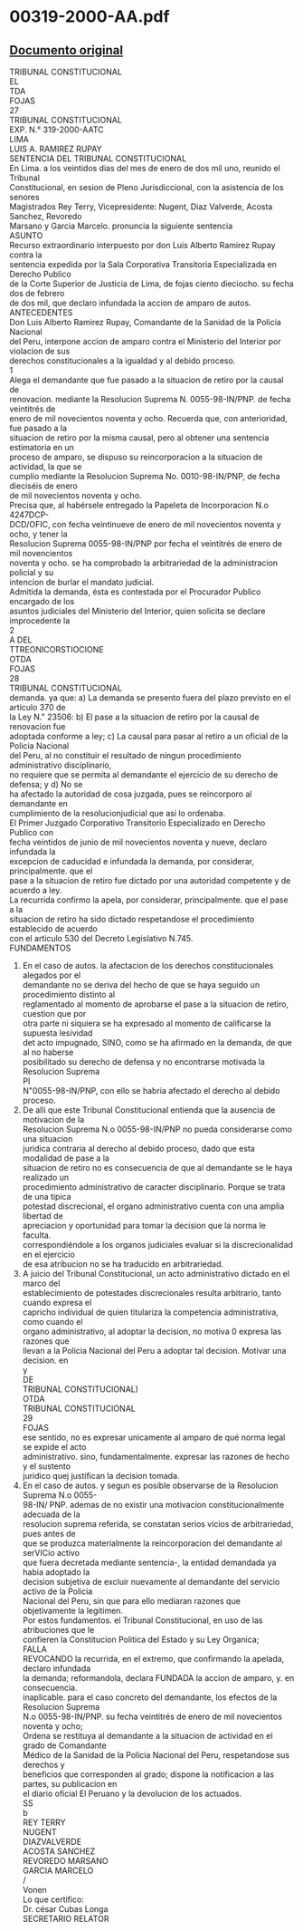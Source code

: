 
00319-2000-AA.pdf
=================
  
[Documento original](https://tc.gob.pe/jurisprudencia/2001/00319-2000-AA.pdf)  
---  
TRIBUNAL CONSTITUCIONAL  
EL  
TDA  
FOJAS  
27  
TRIBUNAL CONSTITUCIONAL  
EXP. N.° 319-2000-AATC  
LIMA  
LUIS A. RAMIREZ RUPAY  
SENTENCIA DEL TRIBUNAL CONSTITUCIONAL  
En Lima. a los veintidos dias del mes de enero de dos mil uno, reunido el Tribunal  
Constitucional, en sesion de Pleno Jurisdiccional, con la asistencia de los senores  
Magistrados Rey Terry, Vicepresidente: Nugent, Diaz Valverde, Acosta Sanchez, Revoredo  
Marsano y Garcia Marcelo. pronuncia la siguiente sentencia  
ASUNTO  
Recurso extraordinario interpuesto por don Luis Alberto Ramirez Rupay contra la  
sentencia expedida por la Sala Corporativa Transitoria Especializada en Derecho Publico  
de la Corte Superior de Justicia de Lima, de fojas ciento dieciocho. su fecha dos de febrero  
de dos mil, que declaro infundada la accion de amparo de autos.  
ANTECEDENTES  
Don Luis Alberto Ramirez Rupay, Comandante de la Sanidad de la Policia Nacional  
del Peru, interpone accion de amparo contra el Ministerio del Interior por violacion de sus  
derechos constitucionales a la igualdad y al debido proceso.  
1  
Alega el demandante que fue pasado a la situacion de retiro por la causal de  
renovacion. mediante la Resolucion Suprema N. 0055-98-IN/PNP. de fecha veintitrés de  
enero de mil novecientos noventa y ocho. Recuerda que, con anterioridad, fue pasado a la  
situacion de retiro por la misma causal, pero al obtener una sentencia estimatoria en un  
proceso de amparo, se dispuso su reincorporacion a la situacion de actividad, la que se  
cumplio mediante la Resolucion Suprema No. 0010-98-IN/PNP, de fecha dieciséis de enero  
de mil novecientos noventa y ocho.  
Precisa que, al habérsele entregado la Papeleta de Incorporacion N.o 4247DCP-  
DCD/OFIC, con fecha veintinueve de enero de mil novecientos noventa y ocho, y tener la  
Resolucion Suprema 0055-98-IN/PNP por fecha el veintitrés de enero de mil novencientos  
noventa y ocho. se ha comprobado la arbitrariedad de la administracion policial y su  
intencion de burlar el mandato judicial.  
Admitida la demanda, ésta es contestada por el Procurador Publico encargado de los  
asuntos judiciales del Ministerio del Interior, quien solicita se declare improcedente la  
2  
A DEL  
TTREONICORSTIOCIONE  
OTDA  
FOJAS  
28  
TRIBUNAL CONSTITUCIONAL  
demanda. ya que: a) La demanda se presento fuera del plazo previsto en el articulo 370 de  
la Ley N." 23506: b) El pase a la situacion de retiro por la causal de renovacion fue  
adoptada conforme a ley; c) La causal para pasar al retiro a un oficial de la Policia Nacional  
del Peru, al no constituir el resultado de ningun procedimiento administrativo disciplinario,  
no requiere que se permita al demandante el ejercicio de su derecho de defensa; y d) No se  
ha afectado la autoridad de cosa juzgada, pues se reincorporo al demandante en  
cumplimiento de la resolucionjudicial que asi lo ordenaba.  
El Primer Juzgado Corporativo Transitorio Especializado en Derecho Publico con  
fecha veintidos de junio de mil novecientos noventa y nueve, declaro infundada la  
excepcion de caducidad e infundada la demanda, por considerar, principalmente. que el  
pase a la situacion de retiro fue dictado por una autoridad competente y de acuerdo a ley.  
La recurrida confirmo la apela, por considerar, principalmente. que el pase a la  
situacion de retiro ha sido dictado respetandose el procedimiento establecido de acuerdo  
con el articulo 530 del Decreto Legislativo N.745.  
FUNDAMENTOS  
1. En el caso de autos. la afectacion de los derechos constitucionales alegados por el  
demandante no se deriva del hecho de que se haya seguido un procedimiento distinto al  
reglamentado al momento de aprobarse el pase a la situacion de retiro, cuestion que por  
otra parte ni siquiera se ha expresado al momento de calificarse la supuesta lesividad  
det acto impugnado, SINO, como se ha afirmado en la demanda, de que al no haberse  
posibilitado su derecho de defensa y no encontrarse motivada la Resolucion Suprema  
PI  
N"0055-98-IN/PNP, con ello se habria afectado el derecho al debido proceso.  
2. De alli que este Tribunal Constitucional entienda que la ausencia de motivacion de la  
Resolucion Suprema N.o 0055-98-IN/PNP no pueda considerarse como una situacion  
juridica contraria al derecho al debido proceso, dado que esta modalidad de pase a la  
situacion de retiro no es consecuencia de que al demandante se le haya realizado un  
procedimiento administrativo de caracter disciplinario. Porque se trata de una tipica  
potestad discrecional, el organo administrativo cuenta con una amplia libertad de  
apreciacion y oportunidad para tomar la decision que la norma le faculta.  
correspondiéndole a los organos judiciales evaluar si la discrecionalidad en el ejercicio  
de esa atribucion no se ha traducido en arbitrariedad.  
3. A juicio del Tribunal Constitucional, un acto administrativo dictado en el marco del  
establecimiento de potestades discrecionales resulta arbitrario, tanto cuando expresa el  
capricho individual de quien titulariza la competencia administrativa, como cuando el  
organo administrativo, al adoptar la decision, no motiva 0 expresa las razones que  
llevan a la Policia Nacional del Peru a adoptar tal decision. Motivar una decision. en  
y  
DE  
TRIBUNAL CONSTITUCIONAL)  
OTDA  
TRIBUNAL CONSTITUCIONAL  
29  
FOJAS  
ese sentido, no es expresar unicamente al amparo de qué norma legal se expide el acto  
administrativo. sino, fundamentalmente. expresar las razones de hecho y el sustento  
juridico quej justifican la decision tomada.  
4. En el caso de autos. y segun es posible observarse de la Resolucion Suprema N.o 0055-  
98-IN/ PNP. ademas de no existir una motivacion constitucionalmente adecuada de la  
resolucion suprema referida, se constatan serios vicios de arbitrariedad, pues antes de  
que se produzca materialmente la reincorporacion del demandante al serVICio activo  
que fuera decretada mediante sentencia-, la entidad demandada ya habia adoptado la  
decision subjetiva de excluir nuevamente al demandante del servicio activo de la Policia  
Nacional del Peru, sin que para ello mediaran razones que objetivamente la legitimen.  
Por estos fundamentos. el Tribunal Constitucional, en uso de las atribuciones que le  
confieren la Constitucion Politica del Estado y su Ley Organica;  
FALLA  
REVOCANDO la recurrida, en el extremo, que confirmando la apelada, declaro infundada  
la demanda; reformandola, declara FUNDADA la accion de amparo, y. en consecuencia.  
inaplicable. para el caso concreto del demandante, los efectos de la Resolucion Suprema  
N.o 0055-98-IN/PNP. su fecha veintitrés de enero de mil novecientos noventa y ocho;  
Ordena se restituya al demandante a la situacion de actividad en el grado de Comandante  
Médico de la Sanidad de la Policia Nacional del Peru, respetandose sus derechos y  
beneficios que corresponden al grado; dispone la notificacion a las partes, su publicacion en  
el diario oficial El Peruano y la devolucion de los actuados.  
SS  
b  
REY TERRY  
NUGENT  
DIAZVALVERDE  
ACOSTA SANCHEZ  
REVOREDO MARSANO  
GARCIA MARCELO  
/  
Vonen  
Lo que certifico:  
Dr. césar Cubas Longa  
SECRETARIO RELATOR